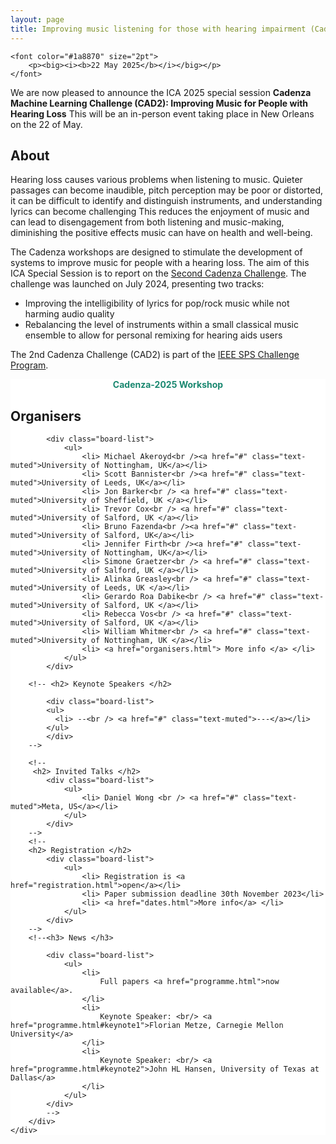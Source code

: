 ```yaml
---
layout: page
title: Improving music listening for those with hearing impairment (Cadenza-2025)
---
```


<div class="row">

<div class="col-md-9">

    <font color="#1a8870" size="2pt">
        <p><big><i><b>22 May 2025</b></i></big></p>
    </font>

<!--<a href="https://us02web.zoom.us/webinar/register/WN_pvhHQdLLToOIcpLbciPyXg" target="_blank">
      <button class="btn btn-primary">Click here to register me for the Clarity 2023 Workshop!</button>
    </a> -->

<p>
We are now pleased to announce the ICA 2025 special session <strong>Cadenza Machine Learning Challenge (CAD2): Improving Music for People with Hearing Loss</strong>
This will be an in-person event taking place in New Orleans on the 22 of May.
</p>

<h2>About</h2>

<p>Hearing loss causes various problems when listening to music. 
Quieter passages can become inaudible, pitch perception may be poor or distorted, 
it can be difficult to identify and distinguish instruments, and understanding lyrics can become challenging
This reduces the enjoyment of music and can lead to disengagement from both listening and music-making, 
diminishing the positive effects music can have on health and well-being.</p>

<p>
The Cadenza workshops are designed to stimulate the development of systems to improve music for people with a hearing loss.
The aim of this ICA Special Session is to report on the 
<a href="https://cadenzachallenge.org/docs/cadenza2/cc2_intro">Second Cadenza Challenge</a>. 
The challenge was launched on July 2024, presenting two tracks: 
</p>
    <ul>
        <li>Improving the intelligibility of lyrics for pop/rock music while not harming audio quality</li>
        <li>Rebalancing the level of instruments within a small classical music ensemble to allow for personal remixing for hearing aids users</li>
    </ul>


<p>
The 2nd Cadenza Challenge (CAD2) is part of the <a href="https://signalprocessingsociety.org/publications-resources/data-challenges/2nd-cadenza-challenge-improving-music-those-hearing-loss">IEEE SPS Challenge Program</a>.
</p>

</div>

<div class="col-md-3" style="background:#FFF; margin:0px 0px 0px 0px">
    <div class="box">
        <center>
            <font color="#1a8870"><b>Cadenza-2025 Workshop</b></font>
        </center>
        <!-- <center><i>Virtual Workshop</i></center> -->
        <h2>Organisers</h2>

            <div class="board-list">
                <ul>
                    <li> Michael Akeroyd<br /><a href="#" class="text-muted">University of Nottingham, UK</a></li>
                    <li> Scott Bannister<br /><a href="#" class="text-muted">University of Leeds, UK</a></li>
                    <li> Jon Barker<br /> <a href="#" class="text-muted">University of Sheffield, UK </a></li>
                    <li> Trevor Cox<br /> <a href="#" class="text-muted">University of Salford, UK </a></li>
                    <li> Bruno Fazenda<br /><a href="#" class="text-muted">University of Salford, UK</a></li>
                    <li> Jennifer Firth<br /><a href="#" class="text-muted">University of Nottingham, UK</a></li>
                    <li> Simone Graetzer<br /> <a href="#" class="text-muted">University of Salford, UK </a></li>
                    <li> Alinka Greasley<br /> <a href="#" class="text-muted">University of Leeds, UK </a></li>
                    <li> Gerardo Roa Dabike<br /> <a href="#" class="text-muted">University of Salford, UK </a></li>
                    <li> Rebecca Vos<br /> <a href="#" class="text-muted">University of Salford, UK </a></li>
                    <li> William Whitmer<br /> <a href="#" class="text-muted">University of Nottingham, UK </a></li>
                    <li> <a href="organisers.html"> More info </a> </li>
                </ul>
            </div>

        <!-- <h2> Keynote Speakers </h2>

            <div class="board-list">
            <ul>
              <li> --<br /> <a href="#" class="text-muted">---</a></li>
            </ul>
            </div>
        -->

        <!-- 
         <h2> Invited Talks </h2>
            <div class="board-list">
                <ul>
                    <li> Daniel Wong <br /> <a href="#" class="text-muted">Meta, US</a></li>
                </ul>
            </div>
        -->
        <!--
        <h2> Registration </h2>
            <div class="board-list">
                <ul>
                    <li> Registration is <a href="registration.html">open</a></li>
                    <li> Paper submission deadline 30th November 2023</li>
                    <li> <a href="dates.html">More info</a> </li> 
                </ul>
            </div>
        -->
        <!--<h3> News </h3>
    
            <div class="board-list">
                <ul>
                    <li>
                        Full papers <a href="programme.html">now available</a>.
                    </li>
                    <li>
                        Keynote Speaker: <br/> <a href="programme.html#keynote1">Florian Metze, Carnegie Mellon University</a>
                    </li>
                    <li>
                        Keynote Speaker: <br/> <a href="programme.html#keynote2">John HL Hansen, University of Texas at Dallas</a>
                    </li>
                </ul>
            </div> 
            -->
        </div> 
    </div>
</div>
